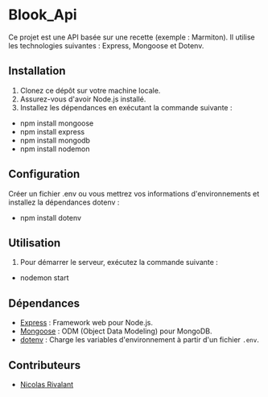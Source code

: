 # Blook_Api

Ce projet est une API basée sur une recette (exemple : Marmiton). Il utilise les technologies suivantes : Express, Mongoose et Dotenv.

## Installation

1. Clonez ce dépôt sur votre machine locale.
2. Assurez-vous d'avoir Node.js installé.
3. Installez les dépendances en exécutant la commande suivante :
- npm install mongoose
- npm install express
- npm install mongodb
- npm install nodemon

## Configuration

Créer un fichier .env ou vous mettrez vos informations d'environnements et installez la dépendances dotenv :

- npm install dotenv


## Utilisation
1. Pour démarrer le serveur, exécutez la commande suivante :

- nodemon start

## Dépendances
- [Express](https://www.npmjs.com/package/express) : Framework web pour Node.js.
- [Mongoose](https://www.npmjs.com/package/mongoose) : ODM (Object Data Modeling) pour MongoDB.
- [dotenv](https://www.npmjs.com/package/dotenv) : Charge les variables d'environnement à partir d'un fichier `.env`.

## Contributeurs
- [Nicolas Rivalant](https://github.com/NRIVALANT)

